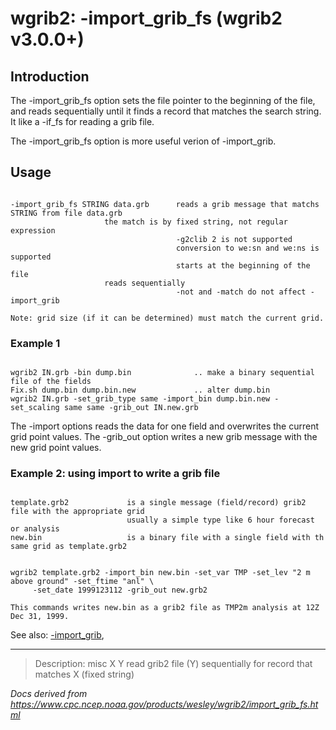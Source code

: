 # wgrib2: -import_grib_fs (wgrib2 v3.0.0+)

## Introduction

The -import_grib_fs option sets the file pointer
to the beginning of the file, and reads sequentially until it finds
a record that matches the search string. It like a
-if_fs for reading a grib file.

The -import_grib_fs option is more useful
verion of -import_grib.

## Usage

```

-import_grib_fs STRING data.grb	     reads a grib message that matchs STRING from file data.grb
				     the match is by fixed string, not regular expression
                                     -g2clib 2 is not supported
                                     conversion to we:sn and we:ns is supported
                                     starts at the beginning of the file
				     reads sequentially
                                     -not and -match do not affect -import_grib

Note: grid size (if it can be determined) must match the current grid.

```

### Example 1

```

wgrib2 IN.grb -bin dump.bin              .. make a binary sequential file of the fields
Fix.sh dump.bin dump.bin.new             .. alter dump.bin
wgrib2 IN.grb -set_grib_type same -import_bin dump.bin.new -set_scaling same same -grib_out IN.new.grb

```

The -import options reads the data for one field and overwrites
the current grid point values. The -grib_out option writes a new
grib message with the new grid point values.

### Example 2: using import to write a grib file

```

template.grb2             is a single message (field/record) grib2 file with the appropriate grid
                          usually a simple type like 6 hour forecast or analysis
new.bin                   is a binary file with a single field with th same grid as template.grb2


wgrib2 template.grb2 -import_bin new.bin -set_var TMP -set_lev "2 m above ground" -set_ftime "anl" \
     -set_date 1999123112 -grib_out new.grb2

This commands writes new.bin as a grib2 file as TMP2m analysis at 12Z Dec 31, 1999.

```

See also:
[-import_grib](./import_grib.md),

---

> Description: misc X Y read grib2 file (Y) sequentially for record that matches X (fixed string)

_Docs derived from <https://www.cpc.ncep.noaa.gov/products/wesley/wgrib2/import_grib_fs.html>_
